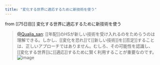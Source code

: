 ```yaml
---
title: "変化する世界に適応するために新技術を使う"
---
```


from [[75日目]]
変化する世界に適応するために新技術を使う
> [@Qualia_san](https://twitter.com/Qualia_san/status/1630985077026078720?s=20): [[年配]]のHSが新しい技術を受け入れるのをためらうのは理解できる。しかし、[[変化を恐れ]]て[[新しい技術]]を[[否定]]することは、正しいアプローチではありません。むしろ、その可能性を認識し、[[変化する世界]]に[[適応]]するために賢く利用することが重要なのです。
> ![image](https://pbs.twimg.com/media/FqJsPPwaQAEZ6If.png)

